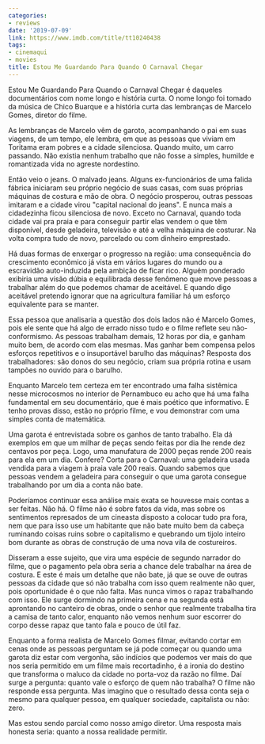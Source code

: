 ```yaml
---
categories:
- reviews
date: '2019-07-09'
link: https://www.imdb.com/title/tt10240438
tags:
- cinemaqui
- movies
title: Estou Me Guardando Para Quando O Carnaval Chegar
---
```


Estou Me Guardando Para Quando o Carnaval Chegar é daqueles documentários com nome longo e história curta. O nome longo foi tomado da música de Chico Buarque e a história curta das lembranças de Marcelo Gomes, diretor do filme.

As lembranças de Marcelo vêm de garoto, acompanhando o pai em suas viagens, de um tempo, ele lembra, em que as pessoas que viviam em Toritama eram pobres e a cidade silenciosa. Quando muito, um carro passando. Não existia nenhum trabalho que não fosse a simples, humilde e romantizada vida no agreste nordestino.

Então veio o jeans. O malvado jeans. Alguns ex-funcionários de uma falida fábrica iniciaram seu próprio negócio de suas casas, com suas próprias máquinas de costura e mão de obra. O negócio prosperou, outras pessoas imitaram e a cidade virou "capital nacional do jeans". E nunca mais a cidadezinha ficou silenciosa de novo. Exceto no Carnaval, quando toda cidade vai pra praia e para conseguir partir elas vendem o que têm disponível, desde geladeira, televisão e até a velha máquina de costurar. Na volta compra tudo de novo, parcelado ou com dinheiro emprestado.

Há duas formas de enxergar o progresso na região: uma consequência do crescimento econômico já vista em vários lugares do mundo ou a escravidão auto-induzida pela ambição de ficar rico. Alguém ponderado exibiria uma visão dúbia e equilibrada desse fenômeno que move pessoas a trabalhar além do que podemos chamar de aceitável. E quando digo aceitável pretendo ignorar que na agricultura familiar há um esforço equivalente para se manter.

Essa pessoa que analisaria a questão dos dois lados não é Marcelo Gomes, pois ele sente que há algo de errado nisso tudo e o filme reflete seu não-conformismo. As pessoas trabalham demais, 12 horas por dia, e ganham muito bem, de acordo com elas mesmas. Mas ganhar bem compensa pelos esforços repetitivos e o insuportável barulho das máquinas? Resposta dos trabalhadores: são donos do seu negócio, criam sua própria rotina e usam tampões no ouvido para o barulho.

Enquanto Marcelo tem certeza em ter encontrado uma falha sistêmica nesse microcosmos no interior de Pernambuco eu acho que há uma falha fundamental em seu documentário, que é mais poético que informativo. E tenho provas disso, estão no próprio filme, e vou demonstrar com uma simples conta de matemática.

Uma garota é entrevistada sobre os ganhos de tanto trabalho. Ela dá exemplos em que um milhar de peças sendo feitas por dia lhe rende dez centavos por peça. Logo, uma manufatura de 2000 peças rende 200 reais para ela em um dia. Confere? Corta para o Carnaval: uma geladeira usada vendida para a viagem à praia vale 200 reais. Quando sabemos que pessoas vendem a geladeira para conseguir o que uma garota consegue trabalhando por um dia a conta não bate.

Poderíamos continuar essa análise mais exata se houvesse mais contas a ser feitas. Não há. O filme não é sobre fatos da vida, mas sobre os sentimentos represados de um cineasta disposto a colocar tudo pra fora, nem que para isso use um habitante que não bate muito bem da cabeça ruminando coisas ruins sobre o capitalismo e quebrando um tijolo inteiro bom durante as obras de construção de uma nova vila de costureiros.

Disseram a esse sujeito, que vira uma espécie de segundo narrador do filme, que o pagamento pela obra seria a chance dele trabalhar na área de costura. E este é mais um detalhe que não bate, já que se ouve de outras pessoas da cidade que só não trabalha com isso quem realmente não quer, pois oportunidade é o que não falta. Mas nunca vimos o rapaz trabalhando com isso. Ele surge dormindo na primeira cena e na segunda está aprontando no canteiro de obras, onde o senhor que realmente trabalha tira a camisa de tanto calor, enquanto não vemos nenhum suor escorrer do corpo desse rapaz que tanto fala e pouco de útil faz.

Enquanto a forma realista de Marcelo Gomes filmar, evitando cortar em cenas onde as pessoas perguntam se já pode começar ou quando uma garota diz estar com vergonha, são indícios que podemos ver mais do que nos seria permitido em um filme mais recortadinho, é a ironia do destino que transforma o maluco da cidade no porta-voz da razão no filme. Daí surge a pergunta: quanto vale o esforço de quem não trabalha? O filme não responde essa pergunta. Mas imagino que o resultado dessa conta seja o mesmo para qualquer pessoa, em qualquer sociedade, capitalista ou não: zero.

Mas estou sendo parcial como nosso amigo diretor. Uma resposta mais honesta seria: quanto a nossa realidade permitir.
